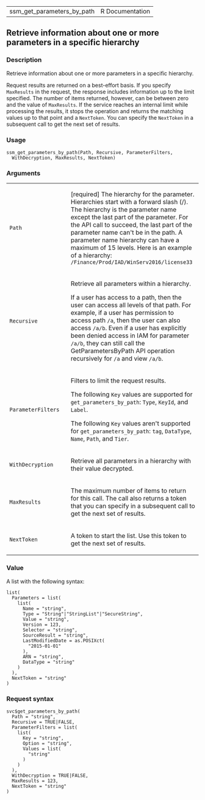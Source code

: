 <table style="width: 100%;">
<tbody>
<tr class="odd">
<td>ssm_get_parameters_by_path</td>
<td style="text-align: right;">R Documentation</td>
</tr>
</tbody>
</table>

## Retrieve information about one or more parameters in a specific hierarchy

### Description

Retrieve information about one or more parameters in a specific
hierarchy.

Request results are returned on a best-effort basis. If you specify
`MaxResults` in the request, the response includes information up to the
limit specified. The number of items returned, however, can be between
zero and the value of `MaxResults`. If the service reaches an internal
limit while processing the results, it stops the operation and returns
the matching values up to that point and a `NextToken`. You can specify
the `NextToken` in a subsequent call to get the next set of results.

### Usage

    ssm_get_parameters_by_path(Path, Recursive, ParameterFilters,
      WithDecryption, MaxResults, NextToken)

### Arguments

<table>
<colgroup>
<col style="width: 35%" />
<col style="width: 65%" />
</colgroup>
<tbody>
<tr class="odd">
<td><code id="ssm_get_parameters_by_path_:_Path">Path</code></td>
<td><p>[required] The hierarchy for the parameter. Hierarchies start
with a forward slash (/). The hierarchy is the parameter name except the
last part of the parameter. For the API call to succeed, the last part
of the parameter name can't be in the path. A parameter name hierarchy
can have a maximum of 15 levels. Here is an example of a hierarchy:
<code
style="white-space: pre;">⁠/Finance/Prod/IAD/WinServ2016/license33 ⁠</code></p></td>
</tr>
<tr class="even">
<td><code
id="ssm_get_parameters_by_path_:_Recursive">Recursive</code></td>
<td><p>Retrieve all parameters within a hierarchy.</p>
<p>If a user has access to a path, then the user can access all levels
of that path. For example, if a user has permission to access path <code
style="white-space: pre;">⁠/a⁠</code>, then the user can also access <code
style="white-space: pre;">⁠/a/b⁠</code>. Even if a user has explicitly
been denied access in IAM for parameter <code
style="white-space: pre;">⁠/a/b⁠</code>, they can still call the
GetParametersByPath API operation recursively for <code
style="white-space: pre;">⁠/a⁠</code> and view <code
style="white-space: pre;">⁠/a/b⁠</code>.</p></td>
</tr>
<tr class="odd">
<td><code
id="ssm_get_parameters_by_path_:_ParameterFilters">ParameterFilters</code></td>
<td><p>Filters to limit the request results.</p>
<p>The following <code>Key</code> values are supported for
<code>get_parameters_by_path</code>: <code>Type</code>,
<code>KeyId</code>, and <code>Label</code>.</p>
<p>The following <code>Key</code> values aren't supported for
<code>get_parameters_by_path</code>: <code>tag</code>,
<code>DataType</code>, <code>Name</code>, <code>Path</code>, and
<code>Tier</code>.</p></td>
</tr>
<tr class="even">
<td><code
id="ssm_get_parameters_by_path_:_WithDecryption">WithDecryption</code></td>
<td><p>Retrieve all parameters in a hierarchy with their value
decrypted.</p></td>
</tr>
<tr class="odd">
<td><code
id="ssm_get_parameters_by_path_:_MaxResults">MaxResults</code></td>
<td><p>The maximum number of items to return for this call. The call
also returns a token that you can specify in a subsequent call to get
the next set of results.</p></td>
</tr>
<tr class="even">
<td><code
id="ssm_get_parameters_by_path_:_NextToken">NextToken</code></td>
<td><p>A token to start the list. Use this token to get the next set of
results.</p></td>
</tr>
</tbody>
</table>

### Value

A list with the following syntax:

    list(
      Parameters = list(
        list(
          Name = "string",
          Type = "String"|"StringList"|"SecureString",
          Value = "string",
          Version = 123,
          Selector = "string",
          SourceResult = "string",
          LastModifiedDate = as.POSIXct(
            "2015-01-01"
          ),
          ARN = "string",
          DataType = "string"
        )
      ),
      NextToken = "string"
    )

### Request syntax

    svc$get_parameters_by_path(
      Path = "string",
      Recursive = TRUE|FALSE,
      ParameterFilters = list(
        list(
          Key = "string",
          Option = "string",
          Values = list(
            "string"
          )
        )
      ),
      WithDecryption = TRUE|FALSE,
      MaxResults = 123,
      NextToken = "string"
    )
